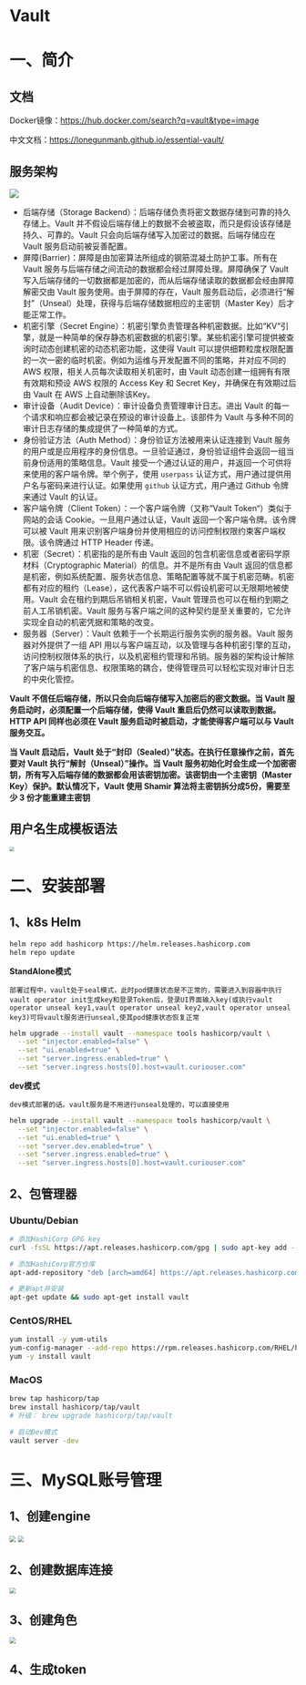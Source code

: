 # Vault

# 一、简介

## 文档

Docker镜像：https://hub.docker.com/search?q=vault&type=image

中文文档：https://lonegunmanb.github.io/essential-vault/

## 服务架构

![](../assets/vault-architecture.png)

- 后端存储（Storage Backend）：后端存储负责将密文数据存储到可靠的持久存储上。Vault 并不假设后端存储上的数据不会被盗取，而只是假设该存储是持久、可靠的。Vault 只会向后端存储写入加密过的数据。后端存储应在 Vault 服务启动前被妥善配置。
- 屏障(Barrier)：屏障是由加密算法所组成的钢筋混凝土防护工事。所有在 Vault 服务与后端存储之间流动的数据都会经过屏障处理。屏障确保了 Vault 写入后端存储的一切数据都是加密的，而从后端存储读取的数据都会经由屏障解密交由 Vault 服务使用。由于屏障的存在，Vault 服务启动后，必须进行“解封”（Unseal）处理，获得与后端存储数据相应的主密钥（Master Key）后才能正常工作。
- 机密引擎（Secret Engine）：机密引擎负责管理各种机密数据。比如“KV“引擎，就是一种简单的保存静态机密数据的机密引擎。某些机密引擎可提供被查询时动态创建机密的动态机密功能，这使得 Vault 可以提供细颗粒度权限配置的一次一密的临时机密。例如为运维与开发配置不同的策略，并对应不同的 AWS 权限，相关人员每次读取相关机密时，由 Vault 动态创建一组拥有有限有效期和预设 AWS 权限的 Access Key 和 Secret Key，并确保在有效期过后由 Vault 在 AWS 上自动删除该Key。
- 审计设备（Audit Device）：审计设备负责管理审计日志。进出 Vault 的每一个请求和响应都会被记录在预设的审计设备上。该部件为 Vault 与多种不同的审计日志存储的集成提供了一种简单的方式。
- 身份验证方法（Auth Method）：身份验证方法被用来认证连接到 Vault 服务的用户或是应用程序的身份信息。一旦验证通过，身份验证组件会返回一组当前身份适用的策略信息。Vault 接受一个通过认证的用户，并返回一个可供将来使用的客户端令牌。举个例子，使用 `userpass` 认证方式，用户通过提供用户名与密码来进行认证。如果使用 `github` 认证方式，用户通过 Github 令牌来通过 Vault 的认证。
- 客户端令牌（Client Token）：一个客户端令牌（又称“Vault Token“）类似于网站的会话 Cookie。一旦用户通过认证，Vault 返回一个客户端令牌。该令牌可以被 Vault 用来识别客户端身份并使用相应的访问控制权限约束客户端权限。该令牌通过 HTTP Header 传递。
- 机密（Secret）：机密指的是所有由 Vault 返回的包含机密信息或者密码学原材料（Cryptographic Material）的信息。并不是所有由 Vault 返回的信息都是机密，例如系统配置、服务状态信息、策略配置等就不属于机密范畴。机密都有对应的租约（Lease），这代表客户端不可以假设机密可以无限期地被使用。Vault 会在租约到期后吊销相关机密，Vault 管理员也可以在租约到期之前人工吊销机密。Vault 服务与客户端之间的这种契约是至关重要的，它允许实现全自动的机密凭据和策略的改变。
- 服务器（Server）：Vault 依赖于一个长期运行服务实例的服务器。Vault 服务器对外提供了一组 API 用以与客户端互动，以及管理与各种机密引擎的互动，访问控制权限体系的执行，以及机密租约管理和吊销。服务器的架构设计解除了客户端与机密信息、权限策略的耦合，使得管理员可以轻松实现对审计日志的中央化管控。



**Vault 不信任后端存储，所以只会向后端存储写入加密后的密文数据。当 Vault 服务启动时，必须配置一个后端存储，使得 Vault 重启后仍然可以读取到数据。HTTP API 同样也必须在 Vault 服务启动时被启动，才能使得客户端可以与 Vault 服务交互。**

**当 Vault 启动后，Vault 处于“封印（Sealed）”状态。在执行任意操作之前，首先要对 Vault 执行“解封（Unseal）”操作。当 Vault 服务初始化时会生成一个加密密钥，所有写入后端存储的数据都会用该密钥加密。该密钥由一个主密钥（Master Key）保护。默认情况下，Vault 使用 Shamir 算法将主密钥拆分成5份，需要至少 3 份才能重建主密钥**







## **用户名生成模板语法**

<img src="../assets/vault-template-1.png" style="zoom:50%;" />

# 二、安装部署

## 1、k8s Helm 

```bash
helm repo add hashicorp https://helm.releases.hashicorp.com
helm repo update
```

**StandAlone模式**

`部署过程中，vault处于seal模式，此时pod健康状态是不正常的，需要进入到容器中执行vault operator init生成key和登录Token后，登录UI界面输入key(或执行vault operator unseal key1,vault operator unseal key2,vault operator unseal key3)可将vault服务进行unseal,使其pod健康状态恢复正常`

```bash
helm upgrade --install vault --namespace tools hashicorp/vault \
  --set "injector.enabled=false" \
  --set "ui.enabled=true" \
  --set "server.ingress.enabled=true" \
  --set "server.ingress.hosts[0].host=vault.curiouser.com"
```

**dev模式**

`dev模式部署的话。vault服务是不用进行unseal处理的，可以直接使用`

```bash
helm upgrade --install vault --namespace tools hashicorp/vault \
  --set "injector.enabled=false" \
  --set "ui.enabled=true" \
  --set "server.dev.enabled=true" \
  --set "server.ingress.enabled=true" \
  --set "server.ingress.hosts[0].host=vault.curiouser.com"
```

## 2、包管理器

### Ubuntu/Debian

```bash
# 添加HashiCorp GPG key
curl -fsSL https://apt.releases.hashicorp.com/gpg | sudo apt-key add -

# 添加HashiCorp官方仓库
apt-add-repository "deb [arch=amd64] https://apt.releases.hashicorp.com $(lsb_release -cs) main"

# 更新apt并安装
apt-get update && sudo apt-get install vault
```

### CentOS/RHEL

```bash
yum install -y yum-utils
yum-config-manager --add-repo https://rpm.releases.hashicorp.com/RHEL/hashicorp.repo
yum -y install vault
```

### MacOS

```bash
brew tap hashicorp/tap
brew install hashicorp/tap/vault 
# 升级： brew upgrade hashicorp/tap/vault

# 启动Dev模式
vault server -dev
```





# 三、MySQL账号管理

## 1、创建engine

<img src="../assets/vault-mysql-1.png" style="zoom:67%;" />

<img src="../assets/vault-mysql-1-1.png" style="zoom:67%;" />

## 2、创建数据库连接

<img src="../assets/vault-mysql-2.png" style="zoom:67%;" />

## 3、创建角色

<img src="../assets/vault-mysql-3.png" style="zoom:67%;" />

## 4、生成token

